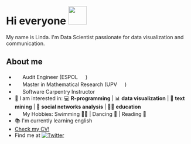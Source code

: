 # Hi everyone <img src="https://emojis.slackmojis.com/emojis/images/1577305505/7373/hand_wave.gif?1577305505" width="50" />

My name is Linda. I'm Data Scientist passionate for data visualization and communication.

## About me

- <img src="https://user-images.githubusercontent.com/62815528/199349185-2891682e-7506-4b3d-9992-9d56682f0352.png" width="17" /> Audit Engineer (ESPOL <img src="https://user-images.githubusercontent.com/62815528/199347905-6a031dc7-7bdb-4434-89ae-6d36dc004288.png" width="17" />)
- <img src="https://user-images.githubusercontent.com/62815528/199349185-2891682e-7506-4b3d-9992-9d56682f0352.png" width="17" /> Master in Mathematical Research (UPV <img src="https://user-images.githubusercontent.com/62815528/199349006-87d2d7b5-d124-4797-86b0-341b4629f22c.png" width="17" />)
- <img src="https://user-images.githubusercontent.com/62815528/199352863-394e2e27-4e40-4964-a623-dbde56dec5c9.png" width="17" /> Software Carpentry Instructor
- 💫 I am interested in: 💻 **R-programming** | 📊 **data visualization** | 📗 **text mining** | 📱 **social networks analysis** | 👩‍🏫 **education** 
- <img src="https://user-images.githubusercontent.com/62815528/199351254-871fbf1d-1a3d-499e-b84b-130822c69b84.png" width="17" /> My Hobbies: Swimming 🏊‍♀️ | Dancing 💃 | Reading 📘
- 📚 I'm currently learning english
- [Check my CV!](https://github.com/lindajzmin/My-CV/blob/main/my-CV.pdf)
- Find me at <a href="https://twitter.com/lindajzmin"><img src="https://img.shields.io/badge/-Twitter-555555?style=for-the-badge&logo=twitter&logoColor=white" alt="Twitter"></a>


